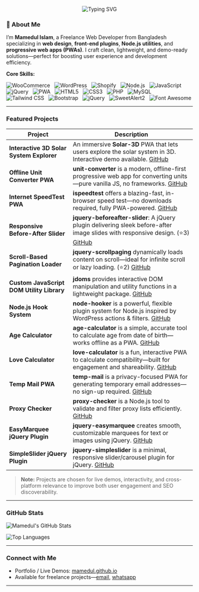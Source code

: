 <p align="center">
  <img src="https://readme-typing-svg.herokuapp.com?font=Roboto+Mono&size=24&color=00F&center=true&vCenter=true&width=600&lines=Hello%2C+I%27m+Mamedul+Islam.;Freelance+Web+Developer.;jQuery%2C+Node.js+%26+PWA+Enthusiast.;Wordpress+WooCommerce+Expert." alt="Typing SVG">
</p>

### 👋 About Me
I’m **Mamedul Islam**, a Freelance Web Developer from Bangladesh specializing in **web design**, **front-end plugins**, **Node.js utilities**, and **progressive web apps (PWAs)**. I craft clean, lightweight, and demo-ready solutions—perfect for boosting user experience and development efficiency.

**Core Skills:**  

![WooCommerce](https://img.shields.io/badge/WooCommerce-96588A?style=flat-square&logo=woocommerce&logoColor=white) &nbsp; ![WordPress](https://img.shields.io/badge/WordPress-21759B?style=flat-square&logo=wordpress&logoColor=white) &nbsp; 
![Shopify](https://img.shields.io/badge/Shopify-7AB55C?style=flat-square&logo=shopify&logoColor=white)  &nbsp; ![Node.js](https://img.shields.io/badge/Node.js-339933?style=flat-square&logo=nodedotjs&logoColor=white)  &nbsp; ![JavaScript](https://img.shields.io/badge/JavaScript-F7DF1E?style=flat-square&logo=javascript&logoColor=black)  &nbsp; ![jQuery](https://img.shields.io/badge/jQuery-0769AD?style=flat-square&logo=jquery&logoColor=white)  &nbsp; ![PWA](https://img.shields.io/badge/PWA-Material%20Design-orange?style=flat-square)  &nbsp; ![HTML5](https://img.shields.io/badge/HTML5-E34F26?style=flat-square&logo=html5&logoColor=white)  &nbsp; ![CSS3](https://img.shields.io/badge/CSS3-1572B6?style=flat-square&logo=css3&logoColor=white)  &nbsp; ![PHP](https://img.shields.io/badge/PHP-777BB4?style=flat-square&logo=php&logoColor=white)  &nbsp; ![MySQL](https://img.shields.io/badge/MySQL-4479A1?style=flat-square&logo=mysql&logoColor=white)  &nbsp; ![Tailwind CSS](https://img.shields.io/badge/Tailwind_CSS-38B2AC?style=flat-square&logo=tailwind-css&logoColor=white)  &nbsp; ![Bootstrap](https://img.shields.io/badge/Bootstrap-7952B3?style=flat-square&logo=bootstrap&logoColor=white) &nbsp; ![jQuery](https://img.shields.io/badge/jQuery-0769AD?style=flat-square&logo=jquery&logoColor=white)  &nbsp; ![SweetAlert2](https://img.shields.io/badge/SweetAlert2-FF6F61?style=flat-square&logo=sweetalert2&logoColor=white) &nbsp; ![Font Awesome](https://img.shields.io/badge/Font_Awesome-339AF0?style=flat-square&logo=font-awesome&logoColor=white)  

---

###  Featured Projects

| Project | Description |
|---------|-------------|
| **Interactive 3D Solar System Explorer** | An immersive **Solar-3D** PWA that lets users explore the solar system in 3D. Interactive demo available. [GitHub](https://github.com/mamedul/solar-3d) |
| **Offline Unit Converter PWA** | **unit-converter** is a modern, offline-first progressive web app for converting units—pure vanilla JS, no frameworks. [GitHub](https://github.com/mamedul/unit-converter) |
| **Internet SpeedTest PWA** | **ispeedtest** offers a blazing-fast, in-browser speed test—no downloads required, fully PWA-powered. [GitHub](https://github.com/mamedul/ispeedtest) |
| **Responsive Before-After Slider** | **jquery-beforeafter-slider**: A jQuery plugin delivering sleek before-after image slides with responsive design. (⭐3) [GitHub](https://github.com/mamedul/jquery-beforeafter-slider) |
| **Scroll-Based Pagination Loader** | **jquery-scrollpaging** dynamically loads content on scroll—ideal for infinite scroll or lazy loading. (⭐2) [GitHub](https://github.com/mamedul/jquery-scrollpaging) |
| **Custom JavaScript DOM Utility Library** | **jdoms** provides interactive DOM manipulation and utility functions in a lightweight package. [GitHub](https://github.com/mamedul/jdoms) |
| **Node.js Hook System** | **node-hooker** is a powerful, flexible plugin system for Node.js inspired by WordPress actions & filters. [GitHub](https://github.com/mamedul/node-hooker) |
| **Age Calculator** | **age-calculator** is a simple, accurate tool to calculate age from date of birth—works offline as a PWA. [GitHub](https://github.com/mamedul/age-calculator) |
| **Love Calculator** | **love-calculator** is a fun, interactive PWA to calculate compatibility—built for engagement and shareability. [GitHub](https://github.com/mamedul/love-calculator) |
| **Temp Mail PWA** | **temp-mail** is a privacy-focused PWA for generating temporary email addresses—no sign-up required. [GitHub](https://github.com/mamedul/temp-mail) |
| **Proxy Checker** | **proxy-checker** is a Node.js tool to validate and filter proxy lists efficiently. [GitHub](https://github.com/mamedul/proxy-checker) |
| **EasyMarquee jQuery Plugin** | **jquery-easymarquee** creates smooth, customizable marquees for text or images using jQuery. [GitHub](https://github.com/mamedul/jquery-easymarquee) |
| **SimpleSlider jQuery Plugin** | **jquery-simpleslider** is a minimal, responsive slider/carousel plugin for jQuery. [GitHub](https://github.com/mamedul/jquery-simpleslider) |


> **Note:** Projects are chosen for live demos, interactivity, and cross-platform relevance to improve both user engagement and SEO discoverability.

---

###  GitHub Stats

![Mamedul's GitHub Stats](https://github-readme-stats.vercel.app/api?username=mamedul&show_icons=true&theme=radical&count_private=true)

![Top Languages](https://github-readme-stats.vercel.app/api/top-langs/?username=mamedul&layout=compact&theme=dark)

---

###  Connect with Me
- Portfolio / Live Demos: [mamedul.github.io](https://mamedul.github.io)  
- Available for freelance projects—[email](mailto:mailofmamedulislam@gmail.com), [whatsapp](https://wa.me/8801847406830)

---

